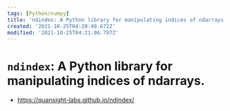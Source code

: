 ```yaml
---
tags: [Python/numpy]
title: 'ndindex: A Python library for manipulating indices of ndarrays.'
created: '2021-10-25T04:20:48.672Z'
modified: '2021-10-25T04:21:06.797Z'
---
```


# `ndindex`: A Python library for manipulating indices of ndarrays.

* https://quansight-labs.github.io/ndindex/
